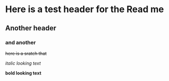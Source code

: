 # Here is a test header for the Read me
## Another header 
### and another

~~here is a sratch that~~

*italic looking text*

__bold looking text__

